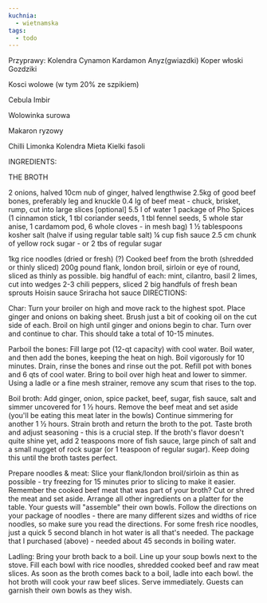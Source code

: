 ```yaml
---
kuchnia:
  - wietnamska
tags:
  - todo
---
```



Przyprawy:
Kolendra
Cynamon
Kardamon
Anyz(gwiazdki)
Koper włoski
Gozdziki


Kosci wolowe (w tym 20% ze szpikiem)

Cebula
Imbir

Wolowinka surowa

Makaron ryzowy

Chilli
Limonka
Kolendra
Mieta
Kielki fasoli

INGREDIENTS:

THE BROTH

2 onions, halved
10cm nub of ginger, halved lengthwise
2.5kg of good beef bones, preferably leg and knuckle
0.4 lg of beef meat - chuck, brisket, rump, cut into large slices [optional]
5.5 l of water
1 package of Pho Spices (1 cinnamon stick, 1 tbl coriander seeds, 1 tbl fennel seeds, 5 whole star anise, 1 cardamom pod, 6 whole cloves - in mesh bag)
1 ½ tablespoons kosher salt (halve if using regular table salt)
¼ cup fish sauce
2.5 cm chunk of yellow rock sugar - or 2 tbs of regular sugar

1kg rice noodles (dried or fresh) (?)
Cooked beef from the broth (shredded or thinly sliced)
200g pound flank, london broil, sirloin or eye of round, sliced as thinly as possible.
big handful of each: mint, cilantro, basil
2 limes, cut into wedges
2-3 chili peppers, sliced
2 big handfuls of fresh bean sprouts
Hoisin sauce
Sriracha hot sauce
DIRECTIONS:

Char: Turn your broiler on high and move rack to the highest spot. Place ginger and onions on baking sheet. Brush just a bit of cooking oil on the cut side of each. Broil on high until ginger and onions begin to char. Turn over and continue to char. This should take a total of 10-15 minutes.

Parboil the bones: Fill large pot (12-qt capacity) with cool water. Boil water, and then add the bones, keeping the heat on high. Boil vigorously for 10 minutes. Drain, rinse the bones and rinse out the pot. Refill pot with bones and 6 qts of cool water. Bring to boil over high heat and lower to simmer. Using a ladle or a fine mesh strainer, remove any scum that rises to the top.

Boil broth: Add ginger, onion, spice packet, beef, sugar, fish sauce, salt and simmer uncovered for 1 ½ hours. Remove the beef meat and set aside (you'll be eating this meat later in the bowls) Continue simmering for another 1 ½ hours. Strain broth and return the broth to the pot. Taste broth and adjust seasoning - this is a crucial step. If the broth's flavor doesn't quite shine yet, add 2 teaspoons more of fish sauce, large pinch of salt and a small nugget of rock sugar (or 1 teaspoon of regular sugar). Keep doing this until the broth tastes perfect.

Prepare noodles & meat: Slice your flank/london broil/sirloin as thin as possible - try freezing for 15 minutes prior to slicing to make it easier. Remember the cooked beef meat that was part of your broth? Cut or shred the meat and set aside. Arrange all other ingredients on a platter for the table. Your guests will "assemble" their own bowls. Follow the directions on your package of noodles - there are many different sizes and widths of rice noodles, so make sure you read the directions. For some fresh rice noodles, just a quick 5 second blanch in hot water is all that's needed. The package that I purchased (above) - needed about 45 seconds in boiling water.

Ladling: Bring your broth back to a boil. Line up your soup bowls next to the stove. Fill each bowl with rice noodles, shredded cooked beef and raw meat slices. As soon as the broth comes back to a boil, ladle into each bowl. the hot broth will cook your raw beef slices. Serve immediately. Guests can garnish their own bowls as they wish.
